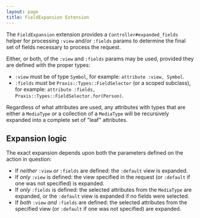 ```yaml
---
layout: page
title: FieldExpansion Extension
---
```


The `FieldExpansion` extension provides a `Controller#expanded_fields` helper for processing `:view` and/or `:fields` params to determine the final set of fields necessary to process the request.

Either, or both, of the `:view` and `:fields` params may be used, provided they are defined with the proper types:
 * `:view` must be of type `Symbol`, for example: `attribute :view, Symbol`.
 * `:fields` must be `Praxis::Types::FieldSelector` (or a scoped subclass), for example: `attribute :fields, Praxis::Types::FieldSelector.for(Person)`.

Regardless of what attributes are used, any attributes with types that are either a `MediaType` or a collection of a `MediaType` will be recursively expanded into a complete set of "leaf" attributes.


## Expansion logic

The exact expansion depends upon both the parameters defined on the action in question:
  * If *neither* `:view` *or* `:fields` are defined: the `:default` view is expanded.
  * If *only* `:view` is defined: the view specified in the request (or `:default` if one was not specified) is expanded.
  * If *only* `:fields` is defined: the selected attributes from the `MediaType` are expanded, or the `:default` view is expanded if no fields were selected.
  * If *both* `:view` *and* `:fields` are defined: the selected attributes from the specified view (or `:default` if one was not specified) are expanded.
